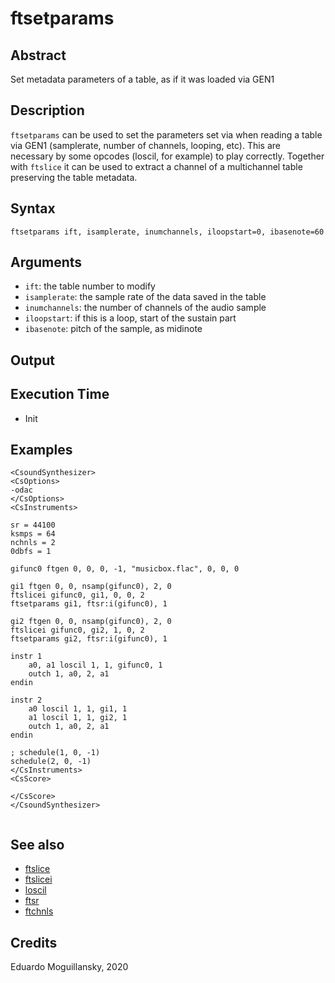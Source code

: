 # ftsetparams

## Abstract

Set metadata parameters of a table, as if it was loaded via GEN1

## Description

`ftsetparams` can be used to set the parameters set via when reading a table via GEN1 (samplerate, number of channels, looping, etc). This are necessary by some opcodes (loscil, for example) to play correctly. Together with `ftslice` it can be used to extract a channel of a multichannel table preserving the table metadata.


## Syntax


```csound
ftsetparams ift, isamplerate, inumchannels, iloopstart=0, ibasenote=60
```

## Arguments

* `ift`: the table number to modify
* `isamplerate`: the sample rate of the data saved in the table
* `inumchannels`: the number of channels of the audio sample
* `iloopstart`: if this is a loop, start of the sustain part
* `ibasenote`: pitch of the sample, as midinote

## Output

## Execution Time

* Init

## Examples

```csound
<CsoundSynthesizer>
<CsOptions>
-odac 
</CsOptions>
<CsInstruments>

sr = 44100
ksmps = 64
nchnls = 2
0dbfs = 1

gifunc0 ftgen 0, 0, 0, -1, "musicbox.flac", 0, 0, 0

gi1 ftgen 0, 0, nsamp(gifunc0), 2, 0
ftslicei gifunc0, gi1, 0, 0, 2
ftsetparams gi1, ftsr:i(gifunc0), 1

gi2 ftgen 0, 0, nsamp(gifunc0), 2, 0
ftslicei gifunc0, gi2, 1, 0, 2
ftsetparams gi2, ftsr:i(gifunc0), 1
    
instr 1
	a0, a1 loscil 1, 1, gifunc0, 1
	outch 1, a0, 2, a1
endin

instr 2
    a0 loscil 1, 1, gi1, 1
	a1 loscil 1, 1, gi2, 1
    outch 1, a0, 2, a1
endin

; schedule(1, 0, -1)
schedule(2, 0, -1)
</CsInstruments>
<CsScore>

</CsScore>
</CsoundSynthesizer>


```

## See also

* [ftslice](http://www.csounds.com/manual/html/ftslice.html)
* [ftslicei](http://www.csounds.com/manual/html/ftslicei.html)
* [loscil](http://www.csounds.com/manual/html/loscil.html)
* [ftsr](http://www.csounds.com/manual/html/ftsr.html)
* [ftchnls](http://www.csounds.com/manual/html/ftchnls.html)

## Credits

Eduardo Moguillansky, 2020
